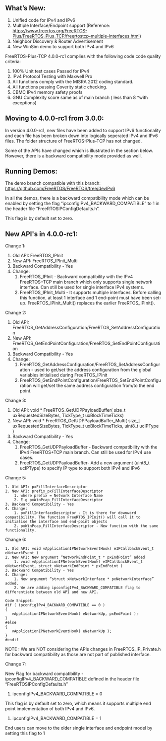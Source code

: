 What’s New:
----------

1. Unified code for IPv4 and IPv6
2. Multiple Interface/Endpoint support
   (Reference: https://www.freertos.org/FreeRTOS-Plus/FreeRTOS_Plus_TCP/freertostcp-multiple-interfaces.html)
3. Neighbor Discovery & Router Advertisement
4. New WinSim demo to support both IPv4 and IPv6

FreeRTOS-Plus-TCP 4.0.0-rc1 complies with the following code code quality criteria:

1. 100% Unit test cases Passed for IPv4
2. IPv4 Protocol Testing with Maxwell Pro
3. All functions comply with the MISRA 2012 coding standard.
4. All functions passing Coverity static checking.
5. CBMC IPv4 memory safety proofs
6. GNU Complexity score same as of main branch ( less than 8 *with exceptions)


Moving to 4.0.0-rc1 from 3.0.0:
-----------------------------
In version 4.0.0-rc1, new files have been added to support IPv6 functionality and each file has been broken down into logically seperated IPv4 and IPv6 files. The folder structure of FreeRTOS-Plus-TCP has not changed.

Some of the APIs have changed which is illustrated in the section below. However, there is a backward compatibility mode provided as well.


Running Demos:
-------------

The demo branch compatible with this branch:
https://github.com/FreeRTOS/FreeRTOS/tree/devIPv6

In all the demos, there is a backward compatibility mode which can be enabled by setting the flag “ipconfigIPv4_BACKWARD_COMPATIBLE” to 1 in the header file “FreeRTOSIPConfigDefaults.h”.


This flag is by default set to zero.

New API's in 4.0.0-rc1:
----------------------
Change 1:

1. Old API: FreeRTOS_IPInit
2. New API: FreeRTOS_IPInit_Multi
3. Backward Compatibility - Yes
4. Change:
    1. FreeRTOS_IPInit - Backward compatibility with the IPv4 FreeRTOS+TCP main branch which only supports single network interface. Can still be used for single interface IPv4 systems.
    2. FreeRTOS_IPInit_Multi - It supports multiple interfaces. Before calling this function, at least 1 interface and 1 end-point must have been set-up. FreeRTOS_IPInit_Multi() replaces the earlier FreeRTOS_IPInit(). 

Change 2:

1. Old API: FreeRTOS_GetAddressConfiguration/FreeRTOS_SetAddressConfiguration
2. New API: FreeRTOS_GetEndPointConfiguration/FreeRTOS_SetEndPointConfiguration 
3. Backward Compatibility - Yes
4. Change:
    1. FreeRTOS_GetAddressConfiguration/FreeRTOS_SetAddressConfiguration - used to get/set the address configuration from the global variables initialised during FreeRTOS_IPInit
    2. FreeRTOS_GetEndPointConfiguration/FreeRTOS_SetEndPointConfiguration will get/set the same address configuration from/to the end point.

Change 3:

1. Old API:  void * FreeRTOS_GetUDPPayloadBuffer( size_t uxRequestedSizeBytes,
                                                TickType_t uxBlockTimeTicks) 
2. New API: void * FreeRTOS_GetUDPPayloadBuffer_Multi( size_t uxRequestedSizeBytes,
                                                     TickType_t uxBlockTimeTicks, uint8_t ucIPType ) 
3. Backward Compatibility - Yes
4. Change:
    1. FreeRTOS_GetUDPPayloadBuffer - Backward compatibility with the IPv4 FreeRTOS+TCP main branch. Can still be used for IPv4 use cases.
    2. FreeRTOS_GetUDPPayloadBuffer-  Add a new argument (uint8_t ucIPType) to specify IP type to support both IPv4 and IPv6

Change 5:

    1. Old API: pxFillInterfaceDescriptor
    2. New API: prefix_pxFillInterfaceDescriptor 
        1. where prefix = Network Interface Name 
        2. E.g pxWinPcap_FillInterfaceDescriptor
    3. Backward Compatibility - Yes
    4. Change:
        1. pxFillInterfaceDescriptor - It is there for downward compatibility. The function FreeRTOS_IPInit() will call it to initialise the interface and end-point objects
        2. pxWinPcap_FillInterfaceDescriptor - New function with the same functionality.

Change 6:

    1. Old API: void vApplicationIPNetworkEventHook( eIPCallbackEvent_t eNetworkEvent )
    2. New API: New argument “NetworkEndPoint_t * pxEndPoint” added
        1. void vApplicationIPNetworkEventHook( eIPCallbackEvent_t eNetworkEvent, struct xNetworkEndPoint * pxEndPoint )
    3. Backward Compatibility - Yes
    4. Change:
        1. New argument “struct xNetworkInterface * pxNetworkInterface” added.
        2. We are adding ipconfigIPv4_BACKWARD_COMPATIBLE flag to differentiate between old API and new API.

    Code Snippet:
    #if ( ipconfigIPv4_BACKWARD_COMPATIBLE == 0 )
    {
       vApplicationIPNetworkEventHook( eNetworkUp, pxEndPoint );
    }
    #else
    {
       vApplicationIPNetworkEventHook( eNetworkUp );
    }
    #endif

NOTE : We are NOT considering the APIs changes in FreeRTOS_IP_Private.h for backward compatibility as those are not part of published interface.


Change 7:

New Flag for backward compatibility - ipconfigIPv4_BACKWARD_COMPATIBLE defined in  the header file “FreeRTOSIPConfigDefaults.h”


1. ipconfigIPv4_BACKWARD_COMPATIBLE = 0

This flag is by default set to zero, which means it supports multiple end point implementation of both IPv4 and IPv6.

1. ipconfigIPv4_BACKWARD_COMPATIBLE = 1

End users can move to the older single interface and endpoint model by setting this flag to 1
